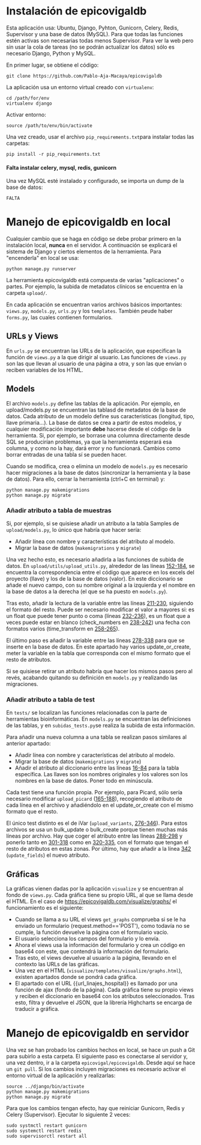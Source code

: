 # Instalación de epicovigaldb

Esta aplicación usa: Ubuntu, Django, Pyhton, Gunicorn, Celery, Redis, Supervisor y una base de datos (MySQL). Para que todas las funciones estén activas son necesarias todas menos Supervisor. Para ver la web pero sin usar la cola de tareas (no se podrán actualizar los datos) sólo es necesario Django, Python y MySQL. 

En primer lugar, se obtiene el código:
```
git clone https://github.com/Pablo-Aja-Macaya/epicovigaldb
```

La aplicación usa un entorno virtual creado con `virtualenv`:
```
cd /path/for/env
virtualenv django
```

Activar entorno:
```
source /path/to/env/bin/activate
```

Una vez creado, usar el archivo `pip_requirements.txt`para instalar todas las carpetas:
```
pip install -r pip_requirements.txt
```

#### Falta instalar celery, mysql, redis, gunicorn

Una vez MySQL esté instalado y configurado, se importa un dump de la base de datos:
```
FALTA
```

# Manejo de epicovigaldb en local

Cualquier cambio que se haga en código se debe probar primero en la instalación local, **nunca** en el servidor. A continuación se explicará el sistema de Django y ciertos elementos de la herramienta. Para "encenderla" en local se usa:
```
python manage.py runserver
```
La herramienta epicovigaldb está compuesta de varias "aplicaciones" o partes. Por ejemplo, la subida de metadatos clínicos se encuentra en la carpeta `upload/`. 

En cada aplicación se encuentran varios archivos básicos importantes: `views.py`, `models.py`, `urls.py` y los `templates`. También peude haber `forms.py`, las cuales contienen formularios.

## URLs y Views
En `urls.py` se encuentran las URLs de la aplicación, que especifican la función de `views.py` a la que dirigir al usuario. Las funciones de `views.py` son las que llevan al usuario de una página a otra, y son las que envían o reciben variables de los HTML.

## Models
El archivo `models.py` define las tablas de la aplicación. Por ejemplo, en upload/models.py se encuentran las tablasd de metadatos de la base de datos. Cada atributo de un modelo define sus características (longitud, tipo, llave primaria...). La base de datos se crea a partir de estos modelos, y cualquier modificación importante **debe** hacerse desde el código de la herramienta. Si, por ejemplo, se borrase una columna directamente desde SQL se producirían problemas, ya que la herramienta esperará esa columna, y como no la hay, dará error y no funcionará. Cambios como borrar entradas de una tabla sí se pueden hacer.

Cuando se modifica, crea o elimina un modelo de `models.py` es necesario hacer migraciones a la base de datos (sincronizar la herramienta y la base de datos). Para ello, cerrar la herramienta (ctrl+C en terminal) y:
```
python manage.py makemigrations
python manage.py migrate
```

### Añadir atributo a tabla de muestras
Si, por ejemplo, si se quisiese añadir un atributo a la tabla Samples de `upload/models.py`, lo único que habría que hacer sería:
- Añadir línea con nombre y características del atributo al modelo.
- Migrar la base de datos (`makemigrations` y `migrate`)

Una vez hecho esto, es necesario añadirla a las funciones de subida de datos. En `upload/utils/upload_utils.py`, alrededor de las líneas [152-184](https://github.com/Pablo-Aja-Macaya/epicovigaldb/blob/6589725e9ea35993be7c0bcb32af1589f4f016c7/upload/utils/upload_utils.py#L152-L184), se encuentra la correspondencia entre el código que aparece en los excels del proyecto (llave) y los de la base de datos (valor). En este diccionario se añade el nuevo campo, con su nombre original a la izquierda y el nombre en la base de datos a la derecha (el que se ha puesto en `models.py`). 

Tras esto, añadir la lectura de la variable entre las líneas [211-230](https://github.com/Pablo-Aja-Macaya/epicovigaldb/blob/6589725e9ea35993be7c0bcb32af1589f4f016c7/upload/utils/upload_utils.py#L211-L229), siguiendo el formato del resto. Puede ser necesario modificar el valor a mayores si: es un float que puede tener punto o coma (líneas [232-236](https://github.com/Pablo-Aja-Macaya/epicovigaldb/blob/6589725e9ea35993be7c0bcb32af1589f4f016c7/upload/utils/upload_utils.py#L232-L236)), es un float que a veces puede estar en blanco (check_numbers en [238-242](https://github.com/Pablo-Aja-Macaya/epicovigaldb/blob/6589725e9ea35993be7c0bcb32af1589f4f016c7/upload/utils/upload_utils.py#L238-L242)) una fecha con formatos varios (time_transform en [258-265](https://github.com/Pablo-Aja-Macaya/epicovigaldb/blob/6589725e9ea35993be7c0bcb32af1589f4f016c7/upload/utils/upload_utils.py#L258-L265)).

El último paso es añadir la variable entre las líneas [278-338](https://github.com/Pablo-Aja-Macaya/epicovigaldb/blob/6589725e9ea35993be7c0bcb32af1589f4f016c7/upload/utils/upload_utils.py#L278-L337) para que se inserte en la base de datos. En este apartado hay varios update_or_create, meter la variable en la tabla que corresponda con el mismo formato que el resto de atributos.

Si se quisiese retirar un atributo habría que hacer los mismos pasos pero al revés, acabando quitando su definición en `models.py` y realizando las migraciones.

### Añadir atributo a tabla de test
En `tests/` se localizan las funciones relacionadas con la parte de herramientas bioinformáticas. En `models.py` se encuentran las definiciones de las tablas, y en `subidas_tests.py`se realiza la subida de esta información.

Para añadir una nueva columna a una tabla se realizan pasos similares al anterior apartado:
- Añadir línea con nombre y características del atributo al modelo.
- Migrar la base de datos (`makemigrations` y `migrate`)
- Añadir el atributo al diccionario entre las líneas [16-84](https://github.com/Pablo-Aja-Macaya/epicovigaldb/blob/6589725e9ea35993be7c0bcb32af1589f4f016c7/tests/subida_tests.py#L16-L85) para la tabla específica. Las llaves son los nombres originales y los valores son los nombres en la base de datos. Poner todo en minúscula.

Cada test tiene una función propia. Por ejemplo, para Picard, sólo sería necesario modificar `upload_picard` ([165-188](https://github.com/Pablo-Aja-Macaya/epicovigaldb/blob/6589725e9ea35993be7c0bcb32af1589f4f016c7/tests/subida_tests.py#L165-L188)), recogiendo el atributo de cada línea en el archivo y añadiéndolo en el update_or_create con el mismo formato que el resto.

El único test distinto es el de iVar (`upload_variants`, [276-346](https://github.com/Pablo-Aja-Macaya/epicovigaldb/blob/6589725e9ea35993be7c0bcb32af1589f4f016c7/tests/subida_tests.py#L276-L346)). Para estos archivos se usa un bulk_update o bulk_create porque tienen muchas más líneas por archivo. Hay que coger el atributo entre las líneas [288-298](https://github.com/Pablo-Aja-Macaya/epicovigaldb/blob/6589725e9ea35993be7c0bcb32af1589f4f016c7/tests/subida_tests.py#L288-L298) y ponerlo tanto en [301-318](https://github.com/Pablo-Aja-Macaya/epicovigaldb/blob/6589725e9ea35993be7c0bcb32af1589f4f016c7/tests/subida_tests.py#L301-L318) como en [320-335](https://github.com/Pablo-Aja-Macaya/epicovigaldb/blob/6589725e9ea35993be7c0bcb32af1589f4f016c7/tests/subida_tests.py#L319-L335), con el formato que tengan el resto de atributos en estas zonas. Por último, hay que añadir a la línea [342](https://github.com/Pablo-Aja-Macaya/epicovigaldb/blob/6589725e9ea35993be7c0bcb32af1589f4f016c7/tests/subida_tests.py#L342) (`update_fields`) el nuevo atributo.

## Gráficas
La gráficas vienen dadas por la aplicación `visualize` y se encuentran al fondo de `views.py`. Cada gráfica tiene su propio URL, al que se llama desde el HTML. En el caso de https://epicovigaldb.com/visualize/graphs/ el funcionamiento es el siguiente:
- Cuando se llama a su URL el views `get_graphs` comprueba si se le ha enviado un formulario (request.method=='POST'), como todavía no se cumple, la función devuelve la página con el formulario vacío.
- El usuario selecciona los campos del formulario y lo envía.
- Ahora el views usa la información del formulario y crea un código en base64 con este, que contendrá la información del formulario. 
- Tras esto, el views devuelve al usuario a la página, llevando en el contexto las URLs de las gráficas.
- Una vez en el HTML (`visualize/templates/visualize/graphs.html`), existen apartados donde se pondrá cada gráfica.
- El apartado con el URL {{url_linajes_hospital}} es llamado por una función de ajax (fondo de la página). Cada gráfica tiene su propio views y reciben el diccionario en base64 con los atributos seleccionados. Tras esto, filtra y devuelve el JSON, que la librería Highcharts se encarga de traducir a gráfica.


# Manejo de epicovigaldb en servidor
Una vez se han probado los cambios hechos en local, se hace un push a Git para subirlo a esta carpeta. El siguiente paso es conectarse al servidor y, una vez dentro, ir a la carpeta `epicovigal/epicovigaldb`. Desde aquí se hace un `git pull`. Si los cambios incluyen migraciones es necesario activar el entorno virtual de la aplicación y realizarlas:
```
source ../django/bin/activate
python manage.py makemigrations
python manage.py migrate
```
Para que los cambios tengan efecto, hay que reiniciar Gunicorn, Redis y Celery (Supervisor). Ejecutar lo siguiente 2 veces:
```
sudo systmctl restart gunicorn
sudo systemctl restart redis
sudo supervisorctl restart all
```



